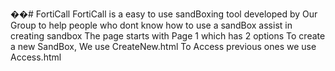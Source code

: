 ��#   F o r t i C a l l 
 FortiCall is a easy to use sandBoxing tool developed by Our Group to help people who dont know how to use a sandBox assist in creating sandbox
 The page starts with Page 1 which has 2 options
To create a new SandBox, We use CreateNew.html
To Access previous ones we use Access.html

